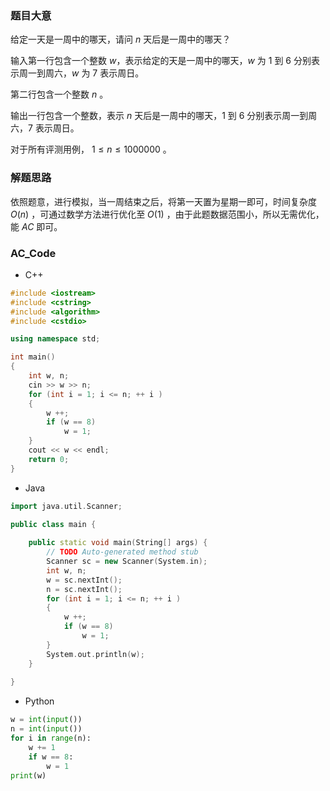 ### 题目大意
给定一天是一周中的哪天，请问 $n$ 天后是一周中的哪天？

输入第一行包含一个整数 $w$，表示给定的天是一周中的哪天，$w$ 为 $1$ 到 $6$ 分别表示周一到周六，$w$ 为 $7$ 表示周日。

第二行包含一个整数 $n$ 。

输出一行包含一个整数，表示 $n$ 天后是一周中的哪天，$1$ 到 $6$ 分别表示周一到周六，$7$ 表示周日。

对于所有评测用例， $1 ≤ n ≤ 1000000$ 。

### 解题思路
依照题意，进行模拟，当一周结束之后，将第一天置为星期一即可，时间复杂度 $O(n)$ ，可通过数学方法进行优化至 $O(1)$ ，由于此题数据范围小，所以无需优化，能 $AC$ 即可。

### AC_Code

+ C++

```CPP
#include <iostream>
#include <cstring>
#include <algorithm>
#include <cstdio>

using namespace std;

int main()
{
    int w, n;
    cin >> w >> n;
    for (int i = 1; i <= n; ++ i )
    {
        w ++;
        if (w == 8)
            w = 1;
    }
    cout << w << endl;
    return 0;
}
```

+ Java

```cpp
import java.util.Scanner;

public class main {
	
	public static void main(String[] args) {
		// TODO Auto-generated method stub
		Scanner sc = new Scanner(System.in);
		int w, n;
		w = sc.nextInt();
		n = sc.nextInt();
		for (int i = 1; i <= n; ++ i )
	    {
	        w ++;
	        if (w == 8)
	            w = 1;
	    }
		System.out.println(w);
	}
	
}
```

- Python

```python
w = int(input())
n = int(input())
for i in range(n):
    w += 1
    if w == 8:
        w = 1
print(w)
```

